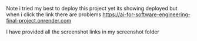 Note i tried my best to deploy this project yet its showing deployed but when i click the link there are problems
https://ai-for-software-engineering-final-project.onrender.com

I have provided all the screenshot links in my screenshot folder

